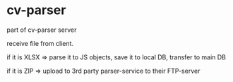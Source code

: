 # cv-parser

part of cv-parser server

receive file from client.

if it is XLSX => parse it to JS objects, save it to local DB, transfer to main DB

if it is ZIP => upload to 3rd party parser-service to their FTP-server
